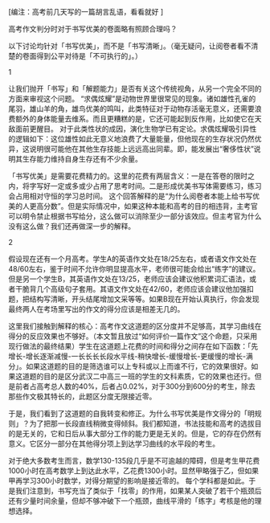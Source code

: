 [编注：高考前几天写的一篇胡言乱语，看看就好 ]


高考作文判分时对于书写优美的卷面略有照顾合理吗？

以下讨论均针对「书写优美」，而不是「书写清晰」。（毫无疑问，让阅卷者看不清楚的卷面得到公平对待是「不可执行的」。） 


1 


让我们抛开「书写」和「解题能力」是否有关这个传统视角，从另一个完全不同的方面来审视这个问题。 “求偶炫耀”是动物世界里很常见的现象。诸如雄性孔雀的尾羽，雄山羊的角，雄鸟优美的鸣叫，此类特征对于动物存活毫无意义，还需要浪费额外的身体能量去维系。而且更糟糕的是，它还可能起到反作用，比如使它在天敌面前更醒目。 对于此类性状的成因，演化生物学已有定论。求偶炫耀吸引异性的逻辑如下：这位雄性如此无意义地浪费了大量能量，但他现在的生存状况仍然优异，这说明很可能他在其他生存技能上远远高出同辈。即，能发展出“奢侈性状”说明其生存能力维持自身生存还有不少余量。 

「书写优美」是需要花费精力的。这里的花费有两层含义：一是在答卷的限时之内，将字写好一定或多或少占用了思考时间。二是形成优美书写体需要练习，练习会占用相对守恒的学习总时间。 这个回答解释的是“为什么阅卷者本能上给书写优美的人更高分数”。但是实际情况中，如果这种本能和高考的目的相违背，主考官可以明令禁止根据书写给分，这么做可以消除至少一部分该效应。但主考官为什么没有这么做？我们还再做深一步的解释。 


2


假设现在还有一个月高考。学生A的英语作文处在18/25左右，或者语文作文处在48/60左右，鉴于时间不允许你明显提高水平，老师很可能会给出“练字”的建议。 但是另一个学生B，其英语作文处在13/25，老师应该会建议他积累词汇语法，或者干脆背几个高级句子套用。其语文作文处在42/60，老师应该会建议他加强扣题，把结构写清晰，开头结尾增加文采等等。如果B现在开始认真执行，你会发现最终两人在考场里写出的作文的得分应该是相差无几的。

这里我们接触到解释的核心：高考作文这道题的区分度并不足够高，其学习曲线在得分的反应效果也不够好。（本文暂且放过“如何评价一篇作文”这个命题，只采用现行做法的最终结果）学生在这道题上花费的时间和得分之间存在如下函数：「先增长-增长逐渐减慢-一长长长长段水平线-稍快增长-缓慢增长-更缓慢的增长-满分」。如果这道题的目的是筛选谁可以上专科或以上而谁不行，它的效果很好。如果这道题的目的是区分武汉二中高三一班的学生的文科素质，它的效果也还行。但是前者占高考总人数的40%，后者占0.02%，对于300分到600分的考生，除去那些作文极其特长的，此题区分度无限接近零。 

于是，我们看到了这道题的自我转变和修正。为什么书写优美是作文得分的「明规则」？为了把那一长段直线稍微变得倾斜。我们都知道，书法技能和高考的选拔目的是无关的，它和日后从事大部分工作的能力更是无关的。但是，它的存在仍然有意义。它区分一部分在其他得分项上到达学习曲线的水平段的考生。

对于绝大多数考生而言，数学130-135段几乎是不可逾越的障碍，但是考生甲花费1000小时在高考数学上到达此水平，乙花费1300小时。显然甲略强于乙，但如果甲再学习300小时数学，对得分期望的影响是接近零的。 每个学科都是如此。于是我们注意到，书写充当了类似于「找零」的作用，如果某人突破了若干个瓶颈后还有少量时间余量，但却不够冲破下一个瓶颈，曲线平滑的「练字」考核是他的理想选择。







